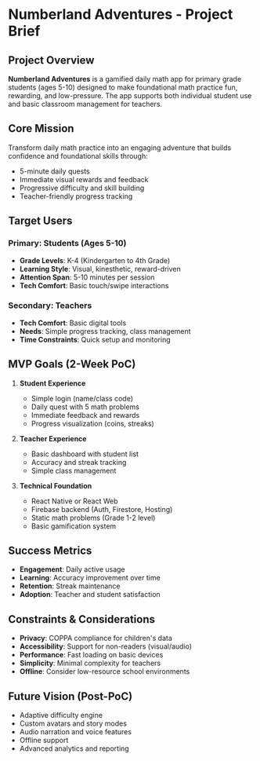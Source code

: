 # Numberland Adventures - Project Brief

## Project Overview
**Numberland Adventures** is a gamified daily math app for primary grade students (ages 5-10) designed to make foundational math practice fun, rewarding, and low-pressure. The app supports both individual student use and basic classroom management for teachers.

## Core Mission
Transform daily math practice into an engaging adventure that builds confidence and foundational skills through:
- 5-minute daily quests
- Immediate visual rewards and feedback
- Progressive difficulty and skill building
- Teacher-friendly progress tracking

## Target Users
### Primary: Students (Ages 5-10)
- **Grade Levels**: K-4 (Kindergarten to 4th Grade)
- **Learning Style**: Visual, kinesthetic, reward-driven
- **Attention Span**: 5-10 minutes per session
- **Tech Comfort**: Basic touch/swipe interactions

### Secondary: Teachers
- **Tech Comfort**: Basic digital tools
- **Needs**: Simple progress tracking, class management
- **Time Constraints**: Quick setup and monitoring

## MVP Goals (2-Week PoC)
1. **Student Experience**
   - Simple login (name/class code)
   - Daily quest with 5 math problems
   - Immediate feedback and rewards
   - Progress visualization (coins, streaks)

2. **Teacher Experience**
   - Basic dashboard with student list
   - Accuracy and streak tracking
   - Simple class management

3. **Technical Foundation**
   - React Native or React Web
   - Firebase backend (Auth, Firestore, Hosting)
   - Static math problems (Grade 1-2 level)
   - Basic gamification system

## Success Metrics
- **Engagement**: Daily active usage
- **Learning**: Accuracy improvement over time
- **Retention**: Streak maintenance
- **Adoption**: Teacher and student satisfaction

## Constraints & Considerations
- **Privacy**: COPPA compliance for children's data
- **Accessibility**: Support for non-readers (visual/audio)
- **Performance**: Fast loading on basic devices
- **Simplicity**: Minimal complexity for teachers
- **Offline**: Consider low-resource school environments

## Future Vision (Post-PoC)
- Adaptive difficulty engine
- Custom avatars and story modes
- Audio narration and voice features
- Offline support
- Advanced analytics and reporting 